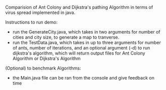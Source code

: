Comparision of Ant Colony and Dijkstra's pathing Algorithm in terms of virus spread implemented in java.

Instructions to run demo:
- run the GenerateCity.java, which takes in two arguments for number of cities and city size, to generate a map to tranverse.
- run the TestData.java, which takes in up to three arguments for number of ants, number of iterations, and an optional argument (-d) to run dijkstra's algorithm, which will return output files for Ant Colony Algorithm or Dijkstra's Algorithm

(Optional) to benchmark Algorithms:
- the Main.java file can be ran from the console and give feedback on time
